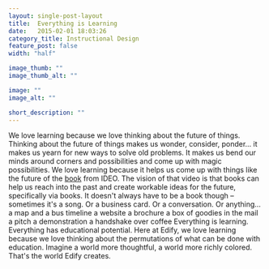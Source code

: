 ```yaml
---
layout: single-post-layout
title:  Everything is Learning
date:   2015-02-01 18:03:26
category_title: Instructional Design
feature_post: false
width: "half"

image_thumb: ""
image_thumb_alt: ""

image: ""
image_alt: ""

short_description: ""
---
```


We love learning because we love thinking about the future of things. Thinking about the future of things makes us wonder, consider, ponder… it makes us yearn for new ways to solve old problems. It makes us bend our minds around corners and possibilities and come up with magic possibilities. We love learning because it helps us come up with things like the future of the [book](http://vimeo.com/15142335) from IDEO. The vision of that video is that books can help us reach into the past and create workable ideas for the future, specifically via books. It doesn't always have to be a book though – sometimes it's a song. Or a business card. Or a conversation. Or anything…  a map and a bus timeline  a website  a brochure  a box of goodies in the mail  a pitch  a demonstration  a handshake over coffee  Everything is learning. Everything has educational potential. Here at Edify, we love learning because we love thinking about the permutations of what can be done with education. Imagine a world more thoughtful, a world more richly colored. That's the world Edify creates.
